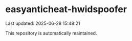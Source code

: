 # easyanticheat-hwidspoofer

Last updated: 2025-06-28 15:48:21

This repository is automatically maintained.

